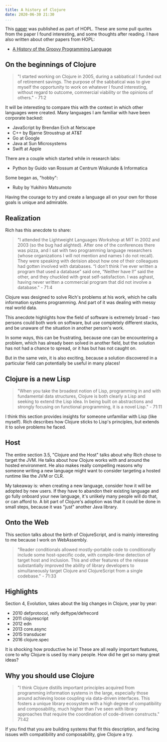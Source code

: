 ```yaml
---
title: A history of Clojure
date: 2020-06-30 21:30
...
```


This [paper](https://dl.acm.org/doi/abs/10.1145/3386321) was published as part of HOPL. These are some pull quotes from the paper I found interesting, and some thoughts after reading. I have also written about other papers from HOPL:

- [A History of the Groovy Programming Language](a-history-of-the-groovy-programming-language.html)

## On the beginnings of Clojure

> "I started working on Clojure in 2005, during a sabbatical I funded out of retirement savings.
> The purpose of the sabbatical was to give myself the opportunity to work on whatever I found
> interesting, without regard to outcome, commercial viability or the opinions of others." - 71:2

It will be interesting to compare this with the context in which other languages were created. Many languages I am familiar with have been corporate backed:

- JavaScript by Brendan Eich at Netscape
- C++ by Bjarne Stroustrup at AT&T
- Go at Google
- Java at Sun Microsystems
- Swift at Apple

There are a couple which started while in research labs:

- Python by Guido van Rossum at Centrum Wiskunde & Informatica

Some began as, "hobby":

- Ruby by Yukihiro Matsumoto

Having the courage to try and create a language all on your own for those goals is unique and admirable.

## Realization

Rich has this anecdote to share:

> "I attended the Lightweight Languages Workshop at MIT in 2002 and 2003 (so the bug had alighted).
> After one of the conferences there was pizza, and I sat with two programming language researchers
> (whose organizations I will not mention and names I do not recall). They were speaking with
> derision about how one of their colleagues had gotten involved with databases. “I don’t think I’ve
> ever written a program that used a database” said one, “Neither have I!” said the other, and they
> chuckled with great self-satisfaction. I was aghast, having never written a commercial program
> that did not involve a database." - 71:4

Clojure was designed to solve Rich's problems at his work, which he calls information systems programming. And part of it was dealing with messy real world data.

This anecdote highlights how the field of software is extremely broad - two persons could both work on software, but use completely different stacks, and be unaware of the situation in another person's work.

In some ways, this can be frustrating, because one can be encountering a problem, which has already been solved in another field, but the solution has not had a chance to spread, or it has but has not caught on.

But in the same vein, it is also exciting, because a solution discovered in a particular field can potentially be useful in many places!

## Clojure is a new Lisp

> "When you take the broadest notion of Lisp, programming in and with fundamental
> data structures, Clojure is both clearly a Lisp and seeking to extend the Lisp idea. In being built on
> abstractions and strongly focusing on functional programming, it is a novel Lisp." - 71:11

I think this section provides insights for someone unfamiliar with Lisp (like myself). Rich describes how Clojure sticks to Lisp's principles, but extends it to solve problems he faced.

## Host

The entire section 3.5, "Clojure and the Host" talks about why Rich chose to target the JVM. He talks about how Clojure works with and around the hosted environment. He also makes really compelling reasons why someone writing a new language might want to consider targeting a hosted runtime like the JVM or CLR.

My takeaway is: when creating a new language, consider how it will be adopted by new users. If they have to abandon their existing language and go fully onboard your new language, it's unlikely many people will do that, or can afford to. A bit part of Clojure's adoption was that it could be done in small steps, because it was "just" another Java library.

## Onto the Web

This section talks about the birth of ClojureScript, and is mainly interesting to me because I work on WebAssembly.

> "Reader conditionals allowed mostly-portable code
> to conditionally include some host-specific code, with compile-time detection of target host and
> inclusion. This and other features of the release substantially improved the ability of library
> developers to simultaneously target Clojure and ClojureScript from a single codebase." - 71:33

## Highlights

Section 4, Evolution, takes about the big changes in Clojure, year by year:

- 2010 defprotocol, reify deftype/defrecord
- 2011 clojurescript
- 2012 edn
- 2013 core.async
- 2015 transducer
- 2016 clojure.spec

It is shocking how productive he is! These are all really important features, core to why Clojure is used by many people. How did he get so many great ideas?

## Why you should use Clojure

> "I think Clojure distills important principles acquired from programming information systems in
> the large, especially those around achieving loose coupling via data-driven interfaces. This fosters
> a unique library ecosystem with a high degree of compatibility and composability, much higher
> than I’ve seen with library approaches that require the coordination of code-driven constructs." 71:42

If you find that you are building systems that fit this description, and facing issues with compatibility and composability, give Clojure a try.
